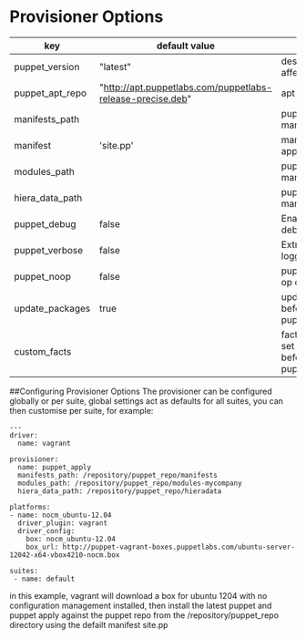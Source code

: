
# Provisioner Options

key | default value | Notes
----|---------------|--------
puppet_version | "latest"| desired version, affects apt installs
puppet_apt_repo | "http://apt.puppetlabs.com/puppetlabs-release-precise.deb"| apt repo
manifests_path | | puppet repo manifests directory 
manifest | 'site.pp' | manifest for puppet apply to run   
modules_path | | puppet repo manifests directory 
hiera_data_path | | puppet repo manifests directory
puppet_debug| false| Enable full debugging logging 
puppet_verbose| false| Extra information logging
puppet_noop| false| puppet runs in a no-op or dry-run mode
update_packages| true| update OS packages before installing puppet
custom_facts| | fact1=aaa,fact2=bbb set the puppet facts before running puppet apply

##Configuring Provisioner Options
The provisioner can be configured globally or per suite, global settings act as defaults for all suites, you can then customise per suite, for example:
    
    ---
    driver:
      name: vagrant
    
    provisioner:
      name: puppet_apply
      manifests_path: /repository/puppet_repo/manifests
      modules_path: /repository/puppet_repo/modules-mycompany
      hiera_data_path: /repository/puppet_repo/hieradata
    
    platforms:
    - name: nocm_ubuntu-12.04
      driver_plugin: vagrant
      driver_config:
        box: nocm_ubuntu-12.04
        box_url: http://puppet-vagrant-boxes.puppetlabs.com/ubuntu-server-12042-x64-vbox4210-nocm.box
	  
    suites:
     - name: default
 
          
in this example, vagrant will download a box for ubuntu 1204 with no configuration management installed, then install the latest puppet and puppet apply against the puppet repo from the /repository/puppet_repo directory using the defailt manifest site.pp